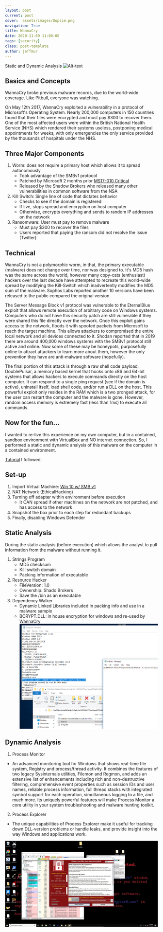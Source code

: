 ```yaml
---
layout: post
current: post
cover:  assets/images/Oopsie.png
navigation: True
title: WannaCry
date: 2020-11-09 11:00:00
tags: [security]
class: post-template
author: jeffmur
---
```

Static and Dynamic Analysis
![Alt-text](https://techcrunch.com/wp-content/uploads/2019/07/wannacry-mid-image.gif)

## Basics and Concepts
WannaCry broke previous malware records, due to the world-wide coverage. Like Pitbull, everyone was watching. 

On May 12th 2017, WannaCry exploited a vulnerability in a protocol of Microsoft's Operating System. Nearly 200,000 computers in 150 countries found that their files were encrypted and must pay $300 to recover them. One of the most affected users were within the British National Health Service (NHS) which rendered their systems useless, postponing medical appointments for weeks, with only emergencies the only service provided by the thousands of hospitals under the NHS.

## Three Major Components
1. Worm: does not require a primary host which allows it to spread autonomously
    - Took advantage of the SMBv1 protocol
    - Patched by Microsoft 2 months prior [MS17-010 Critical](https://docs.microsoft.com/en-us/security-updates/SecurityBulletins/2017/ms17-010)
    - Released by the Shadow Brokers who released many other vulnerabilities in common software from the NSA
2. Kill Switch: Single line of code that dictates behavior
    - Checks to see if the domain is registered
    - If live, stops spread and encryption on host computer
    - Otherwise, encrypts everything and sends to random IP addresses on the network
3. Ransomware: User must pay to remove malware
    - Must pay $300 to recover the files
    - Users reported that paying the ransom did not resolve the issue (Twitter)

## Technical 
WannaCry is not a polymorphic worm, in that, the primary executable (malware) does not change over time, nor was designed to. It's MD5 hash was the same across the world, however many copy-cats (enthusiast) hackers over the last decade have attempted to recreate this world-wide spread by modifying the Kill-Switch which inadvertently modifies the MD5 sum of the malware. Sophos Labs reported another 10 versions have been released to the public compared the original version. 

The Server Message Block v1 protocol was vulnerable to the EternalBlue exploit that allows remote execution of arbitrary code on Windows systems. Computers who do not have this security patch are still vulnerable if they were shared this file directly over the network. Once this exploit gains access to the network, floods it with spoofed packets from Microsoft to reach the target machine. This allows attackers to compromised the entire local network and all devices connected to it. Shodan reported that in 2019 there are around 400,000 windows systems with the SMBv1 protocol still active and online. Now some of these may be honeypots, purposefully online to attract attackers to learn more about them, however the only prevention they have are anti-malware software (hopefully).

The final portion of this attack is through a raw shell code payload, DoublePulsar, a memory based kernel that hooks onto x86 and 64-bit systems that allows hackers to execute commands directly on the host computer. It can respond to a single ping request (see if the domain is active), uninstall itself, load shell code, and/or run a DLL on the host. This powerful exploit only resides in the RAM which is a two pronged attack, for the user can restart the computer and the malware is gone. However, random access memory is extremely fast (less than 1ms) to execute all commands. 

## Now for the fun...
I wanted to re-live this experience on my own computer, but in a contained, sandbox environment with VirtualBox and NO internet connection. So, I performed a static and dynamic analysis of this malware on the computer in a contained environment. 

[Tutorial](assets/images/Malware-Analysis-Temple.docx) I followed.

## Set-up
1. Import Virtual Machine: [Win 10 w/ SMB v1](https://www.dropbox.com/s/dvcib0leancn886/WindowsInfoSec.ova?dl=0)
2. NAT Network (EthicalHacking)
3. Turning off adapter within environment before execution
    - It CAN spread if other machines on the network are not patched, and has access to the network
4. Snapshot the box prior to each step for redundant backups
5. Finally, disabling Windows Defender

## Static Analysis
During the static analysis (before execution) which allows the analyst to pull information from the malware without running it. 
1. Strings Program
    - MD5 checksum
    - Kill switch domain
    - Packing information of executable 
2. Resource Hacker
    - FileVersion: 1.0
    - Ownership: Shado Brokers 
    - Save the /bin as an executable
3. Dependency Walker
    - Dynamic Linked Libraries included in packing info and use in a malware sample
    - BCRYPT.DLL: in house encryption for windows and re-used by WannaCry
![Static Analysis](assets/images/StaticAnalysis.png)
## Dynamic Analysis
1. Process Monitor
- An advanced monitoring tool for Windows that shows real-time file system, Registry and process/thread activity. It combines the features of two legacy Sysinternals utilities, Filemon and Regmon, and adds an extensive list of enhancements including rich and non-destructive filtering, comprehensive event properties such as session IDs and user names, reliable process information, full thread stacks with integrated symbol support for each operation, simultaneous logging to a file, and much more. Its uniquely powerful features will make Process Monitor a core utility in your system troubleshooting and malware hunting toolkit.

2. Process Explorer
- The unique capabilities of Process Explorer make it useful for tracking down DLL-version problems or handle leaks, and provide insight into the way Windows and applications work.

![Final Result](assets/images/DynamicAnalysis_Moment.jpg)